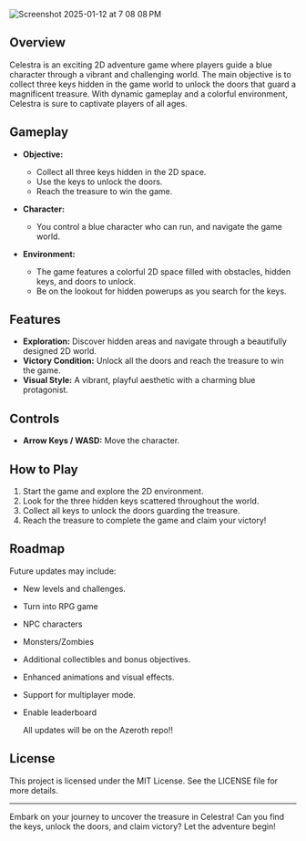 
![Screenshot 2025-01-12 at 7 08 08 PM](https://github.com/user-attachments/assets/3a1c3ba3-2a7c-4201-ad04-bdad7cd00335)


## Overview
Celestra is an exciting 2D adventure game where players guide a blue character through a vibrant and challenging world. The main objective is to collect three keys hidden in the game world to unlock the doors that guard a magnificent treasure. With dynamic gameplay and a colorful environment, Celestra is sure to captivate players of all ages.

## Gameplay
- **Objective:**
  - Collect all three keys hidden in the 2D space.
  - Use the keys to unlock the doors.
  - Reach the treasure to win the game.

- **Character:**
  - You control a blue character who can run, and navigate the game world.

- **Environment:**
  - The game features a colorful 2D space filled with obstacles, hidden keys, and doors to unlock.
  - Be on the lookout for hidden powerups as you search for the keys.

## Features
- **Exploration:** Discover hidden areas and navigate through a beautifully designed 2D world.
- **Victory Condition:** Unlock all the doors and reach the treasure to win the game.
- **Visual Style:** A vibrant, playful aesthetic with a charming blue protagonist.

## Controls
- **Arrow Keys / WASD:** Move the character.

## How to Play
1. Start the game and explore the 2D environment.
2. Look for the three hidden keys scattered throughout the world.
3. Collect all keys to unlock the doors guarding the treasure.
4. Reach the treasure to complete the game and claim your victory!


## Roadmap
Future updates may include:
- New levels and challenges.
- Turn into RPG game
- NPC characters
- Monsters/Zombies
- Additional collectibles and bonus objectives.
- Enhanced animations and visual effects.
- Support for multiplayer mode.
- Enable leaderboard

  All updates will be on the Azeroth repo!!


## License
This project is licensed under the MIT License. See the LICENSE file for more details.

---

Embark on your journey to uncover the treasure in Celestra! Can you find the keys, unlock the doors, and claim victory? Let the adventure begin!

